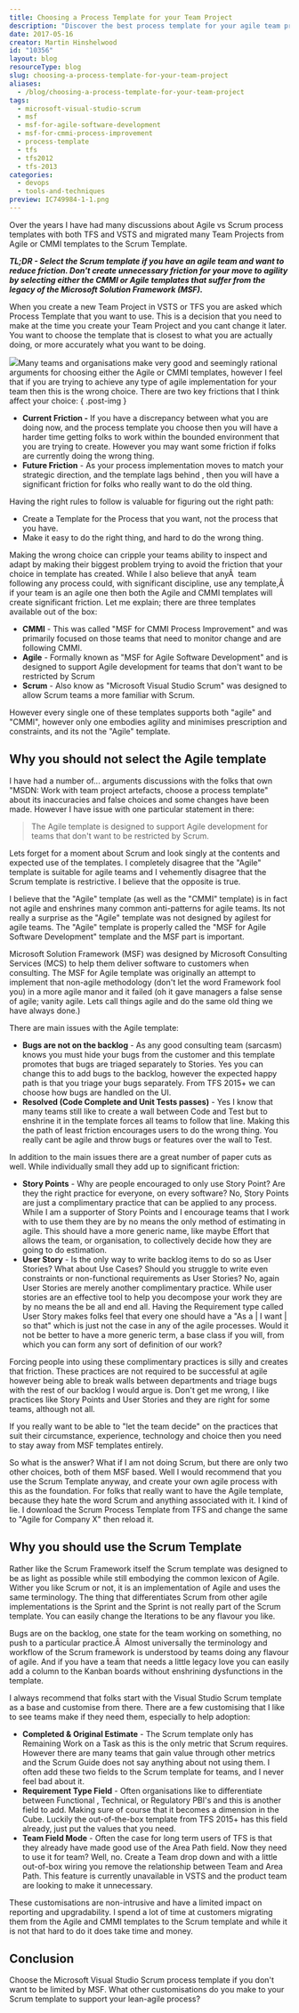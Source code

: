 ```yaml
---
title: Choosing a Process Template for your Team Project
description: "Discover the best process template for your agile team project. Learn why the Scrum template minimizes friction and enhances your development workflow."
date: 2017-05-16
creator: Martin Hinshelwood
id: "10356"
layout: blog
resourceType: blog
slug: choosing-a-process-template-for-your-team-project
aliases:
  - /blog/choosing-a-process-template-for-your-team-project
tags:
  - microsoft-visual-studio-scrum
  - msf
  - msf-for-agile-software-development
  - msf-for-cmmi-process-improvement
  - process-template
  - tfs
  - tfs2012
  - tfs-2013
categories:
  - devops
  - tools-and-techniques
preview: IC749984-1-1.png
---
```


Over the years I have had many discussions about Agile vs Scrum process templates with both TFS and VSTS and migrated many Team Projects from Agile or CMMI templates to the Scrum Template.

**_TL;DR - Select the Scrum template if you have an agile team and want to reduce friction. Don't create unnecessary friction for your move to agility by selecting either the CMMI or Agile templates that suffer from the legacy of the Microsoft Solution Framework (MSF)._**

When you create a new Team Project in VSTS or TFS you are asked which Process Template that you want to use. This is a decision that you need to make at the time you create your Team Project and you cant change it later. You want to choose the template that is closest to what you are actually doing, or more accurately what you want to be doing.

![](images/image1-2-2.png)Many teams and organisations make very good and seemingly rational arguments for choosing either the Agile or CMMI templates, however I feel that if you are trying to achieve any type of agile implementation for your team then this is the wrong choice. There are two key frictions that I think affect your choice:
{ .post-img }

- **Current Friction -** If you have a discrepancy between what you are doing now, and the process template you choose then you will have a harder time getting folks to work within the bounded environment that you are trying to create. However you may want some friction if folks are currently doing the wrong thing.
- **Future Friction** - As your process implementation moves to match your strategic direction, and the template lags behind , then you will have a significant friction for folks who really want to do the old thing.

Having the right rules to follow is valuable for figuring out the right path:

- Create a Template for the Process that you want, not the process that you have.
- Make it easy to do the right thing, and hard to do the wrong thing.

Making the wrong choice can cripple your teams ability to inspect and adapt by making their biggest problem trying to avoid the friction that your choice in template has created. While I also believe that anyÂ  team following any process could, with significant discipline, use any template,Â  if your team is an agile one then both the Agile and CMMI templates will create significant friction. Let me explain; there are three templates available out of the box:

- **CMMI** - This was called "MSF for CMMI Process Improvement" and was primarily focused on those teams that need to monitor change and are following CMMI.
- **Agile** - Formally known as "MSF for Agile Software Development" and is designed to support Agile development for teams that don't want to be restricted by Scrum
- **Scrum** - Also know as "Microsoft Visual Studio Scrum" was designed to allow Scrum teams a more familiar with Scrum.

However every single one of these templates supports both "agile" and "CMMI", however only one embodies agility and minimises prescription and constraints, and its not the "Agile" template.

## Why you should not select the Agile template

I have had a number of... arguments discussions with the folks that own "MSDN: Work with team project artefacts, choose a process template" about its inaccuracies and false choices and some changes have been made. However I have issue with one particular statement in there:

> The Agile template is designed to support Agile development for teams that don't want to be restricted by Scrum.

Lets forget for a moment about Scrum and look singly at the contents and expected use of the templates. I completely disagree that the "Agile" template is suitable for agile teams and I vehemently disagree that the Scrum template is restrictive. I believe that the opposite is true.

I believe that the "Agile" template (as well as the "CMMI" template) is in fact not agile and enshrines many common anti-patterns for agile teams. Its not really a surprise as the "Agile" template was not designed by agilest for agile teams. The "Agile" template is properly called the "MSF for Agile Software Development" template and the MSF part is important.

Microsoft Solution Framework (MSF) was designed by Microsoft Consulting Services (MCS) to help them deliver software to customers when consulting. The MSF for Agile template was originally an attempt to implement that non-agile methodology (don't let the word Framework fool you) in a more agile manor and it failed (oh it gave managers a false sense of agile; vanity agile. Lets call things agile and do the same old thing we have always done.)

There are main issues with the Agile template:

- **Bugs are not on the backlog** - As any good consulting team (sarcasm) knows you must hide your bugs from the customer and this template promotes that bugs are triaged separately to Stories. Yes you can change this to add bugs to the backlog, however the expected happy path is that you triage your bugs separately. From TFS 2015+ we can choose how bugs are handled on the UI.
- **Resolved (Code Complete and Unit Tests passes)** \- Yes I know that many teams still like to create a wall between Code and Test but to enshrine it in the template forces all teams to follow that line. Making this the path of least friction encourages users to do the wrong thing. You really cant be agile and throw bugs or features over the wall to Test.

In addition to the main issues there are a great number of paper cuts as well. While individually small they add up to significant friction:

- **Story Points** - Why are people encouraged to only use Story Point? Are they the right practice for everyone, on every software? No, Story Points are just a complimentary practice that can be applied to any process. While I am a supporter of Story Points and I encourage teams that I work with to use them they are by no means the only method of estimating in agile. This should have a more generic name, like maybe Effort that allows the team, or organisation, to collectively decide how they are going to do estimation.
- **User Story** - Is the only way to write backlog items to do so as User Stories? What about Use Cases? Should you struggle to write even constraints or non-functional requirements as User Stories? No, again User Stories are merely another complimentary practice. While user stories are an effective tool to help you decompose your work they are by no means the be all and end all. Having the Requirement type called User Story makes folks feel that every one should have a "As a | I want | so that" which is just not the case in any of the agile processes. Would it not be better to have a more generic term, a base class if you will, from which you can form any sort of definition of our work?

Forcing people into using these complimentary practices is silly and creates that friction. These practices are not required to be successful at agile however being able to break walls between departments and triage bugs with the rest of our backlog I would argue is. Don't get me wrong, I like practices like Story Points and User Stories and they are right for some teams, although not all.

If you really want to be able to "let the team decide" on the practices that suit their circumstance, experience, technology and choice then you need to stay away from MSF templates entirely.

So what is the answer? What if I am not doing Scrum, but there are only two other choices, both of them MSF based. Well I would recommend that you use the Scrum Template anyway, and create your own agile process with this as the foundation. For folks that really want to have the Agile template, because they hate the word Scrum and anything associated with it. I kind of lie. I download the Scrum Process Template from TFS and change the same to "Agile for Company X" then reload it.

## Why you should use the Scrum Template

Rather like the Scrum Framework itself the Scrum template was designed to be as light as possible while still embodying the common lexicon of Agile. Wither you like Scrum or not, it is an implementation of Agile and uses the same terminology. The thing that differentiates Scrum from other agile implementations is the Sprint and the Sprint is not really part of the Scrum template. You can easily change the Iterations to be any flavour you like.

Bugs are on the backlog, one state for the team working on something, no push to a particular practice.Â  Almost universally the terminology and workflow of the Scrum framework is understood by teams doing any flavour of agile. And if you have a team that needs a little legacy love you can easily add a column to the Kanban boards without enshrining dysfunctions in the template.

I always recommend that folks start with the Visual Studio Scrum template as a base and customise from there. There are a few customising that I like to see teams make if they need them, especially to help adoption:

- **Completed & Original Estimate** - The Scrum template only has Remaining Work on a Task as this is the only metric that Scrum requires. However there are many teams that gain value through other metrics and the Scrum Guide does not say anything about not using them. I often add these two fields to the Scrum template for teams, and I never feel bad about it.
- **Requirement Type Field** - Often organisations like to differentiate between Functional , Technical, or Regulatory PBI's and this is another field to add. Making sure of course that it becomes a dimension in the Cube. Luckily the out-of-the-box template from TFS 2015+ has this field already, just put the values that you need.
- **Team Field Mode** - Often the case for long term users of TFS is that they already have made good use of the Area Path field. Now they need to use it for team? Well, no. Create a Team drop down and with a little out-of-box wiring you remove the relationship between Team and Area Path. This feature is currently unavailable in VSTS and the product team are looking to make it unnecessary.

These customisations are non-intrusive and have a limited impact on reporting and upgradability. I spend a lot of time at customers migrating them from the Agile and CMMI templates to the Scrum template and while it is not that hard to do it does take time and money.

## Conclusion

Choose the Microsoft Visual Studio Scrum process template if you don't want to be limited by MSF. What other customisations do you make to your Scrum template to support your lean-agile process?

